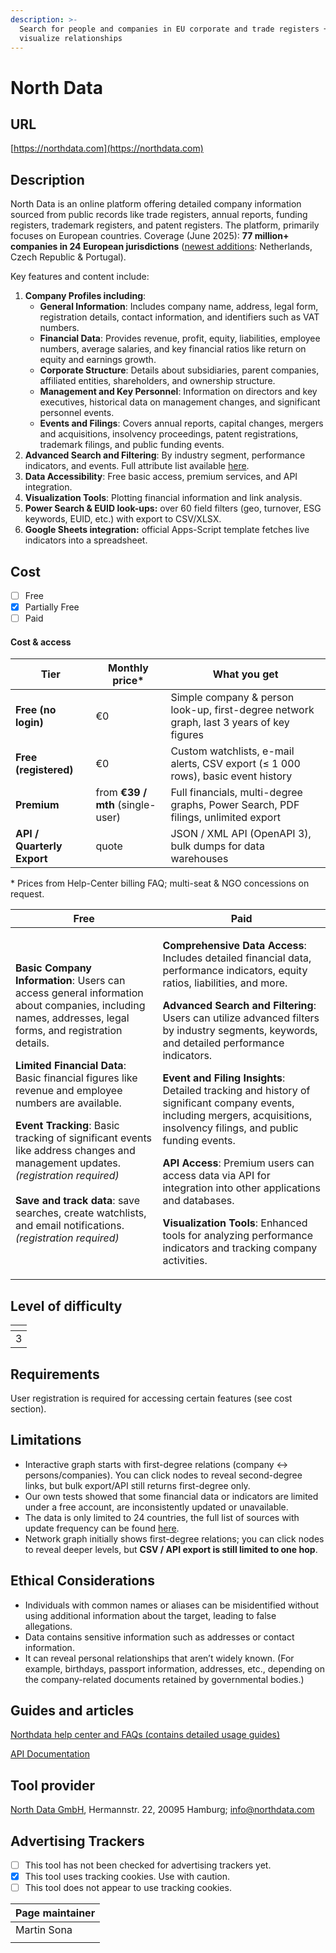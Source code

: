 ```yaml
---
description: >-
  Search for people and companies in EU corporate and trade registers +
  visualize relationships
---
```


# North Data

## URL

[https://northdata.com](https://northdata.com)

## Description

North Data is an online platform offering detailed company information sourced from public records like trade registers, annual reports, funding registers, trademark registers, and patent registers. The platform, primarily focuses on European countries. Coverage (June 2025): **77 million+ companies in 24 European jurisdictions** ([newest additions](https://www.linkedin.com/company/northdata/): Netherlands, Czech Republic & Portugal).

Key features and content include:

1. **Company Profiles including**:
   * **General Information**: Includes company name, address, legal form, registration details, contact information, and identifiers such as VAT numbers.
   * **Financial Data**: Provides revenue, profit, equity, liabilities, employee numbers, average salaries, and key financial ratios like return on equity and earnings growth.
   * **Corporate Structure**: Details about subsidiaries, parent companies, affiliated entities, shareholders, and ownership structure.
   * **Management and Key Personnel**: Information on directors and key executives, historical data on management changes, and significant personnel events.
   * **Events and Filings**: Covers annual reports, capital changes, mergers and acquisitions, insolvency proceedings, patent registrations, trademark filings, and public funding events.
2. **Advanced Search and Filtering**: By industry segment, performance indicators, and events. Full attribute list available [here](https://help.northdata.com/en/center/power-search-overview).
3. **Data Accessibility**: Free basic access, premium services, and API integration.
4. **Visualization Tools**: Plotting financial information and link analysis.
5. **Power Search & EUID look-ups:** over 60 field filters (geo, turnover, ESG keywords, EUID, etc.) with export to CSV/XLSX.
6. **Google Sheets integration:** official Apps-Script template fetches live indicators into a spreadsheet.

## Cost

* [ ] Free
* [x] Partially Free
* [ ] Paid

#### Cost & access

| Tier                       | Monthly price\*                  | What you get                                                                             |
| -------------------------- | -------------------------------- | ---------------------------------------------------------------------------------------- |
| **Free (no login)**        | €0                               | Simple company & person look-up, first-degree network graph, last 3 years of key figures |
| **Free (registered)**      | €0                               | Custom watchlists, e-mail alerts, CSV export (≤ 1 000 rows), basic event history         |
| **Premium**                | from **€39 / mth** (single-user) | Full financials, multi-degree graphs, Power Search, PDF filings, unlimited export        |
| **API / Quarterly Export** | quote                            | JSON / XML API (OpenAPI 3), bulk dumps for data warehouses                               |

\* Prices from Help-Center billing FAQ; multi-seat & NGO concessions on request.

| Free                                                                                                                                                                                                                                                                                                                                                                                                                                                                                                                                                                                                   | Paid                                                                                                                                                                                                                                                                                                                                                                                                                                                                                                                                                                                                                                                                                                                                                                             |
| ------------------------------------------------------------------------------------------------------------------------------------------------------------------------------------------------------------------------------------------------------------------------------------------------------------------------------------------------------------------------------------------------------------------------------------------------------------------------------------------------------------------------------------------------------------------------------------------------------ | -------------------------------------------------------------------------------------------------------------------------------------------------------------------------------------------------------------------------------------------------------------------------------------------------------------------------------------------------------------------------------------------------------------------------------------------------------------------------------------------------------------------------------------------------------------------------------------------------------------------------------------------------------------------------------------------------------------------------------------------------------------------------------- |
| <p><strong>Basic Company Information</strong>: Users can access general information about companies, including names, addresses, legal forms, and registration details.</p><p><strong>Limited Financial Data</strong>: Basic financial figures like revenue and employee numbers are available.</p><p><strong>Event Tracking</strong>: Basic tracking of significant events like address changes and management updates. <em>(registration required)</em><br><br><strong>Save and track data</strong>: save searches, create watchlists, and email notifications. <em>(registration required)</em></p> | <p><strong>Comprehensive Data Access</strong>: Includes detailed financial data, performance indicators, equity ratios, liabilities, and more.</p><p><strong>Advanced Search and Filtering</strong>: Users can utilize advanced filters by industry segments, keywords, and detailed performance indicators.</p><p><strong>Event and Filing Insights</strong>: Detailed tracking and history of significant company events, including mergers, acquisitions, insolvency filings, and public funding events.</p><p><strong>API Access</strong>: Premium users can access data via API for integration into other applications and databases.</p><p><strong>Visualization Tools</strong>: Enhanced tools for analyzing performance indicators and tracking company activities.</p> |

## Level of difficulty

<table><thead><tr><th data-type="rating" data-max="5"></th></tr></thead><tbody><tr><td>3</td></tr></tbody></table>

## Requirements

User registration is required for accessing certain features (see cost section).

## Limitations

* Interactive graph starts with first-degree relations (company ↔︎ persons/companies). You can click nodes to reveal second-degree links, but bulk export/API still returns first-degree only.
* Our own tests showed that some financial data or indicators are limited under a free account, are inconsistently updated or unavailable.
* The data is only limited to 24 countries, the full list of sources with update frequency can be found [here](https://www.northdata.com/_coverage#sources).
* Network graph initially shows first-degree relations; you can click nodes to reveal deeper levels, but **CSV / API export is still limited to one hop**.

## Ethical Considerations

* Individuals with common names or aliases can be misidentified without using additional information about the target, leading to false allegations.
* Data contains sensitive information such as addresses or contact information.
* It can reveal personal relationships that aren’t widely known. (For example, birthdays, passport information, addresses, etc., depending on the company-related documents retained by governmental bodies.)

## Guides and articles

[Northdata help center and FAQs (contains detailed usage guides)](https://help.northdata.com/en/center)

[API Documentation](https://github.com/northdata/api/blob/master/doc/data-api-userguide/data-api-userguide.md)

## Tool provider

[North Data GmbH](https://pitchbook.com/profiles/company/503379-01), Hermannstr. 22, 20095 Hamburg; info@northdata.com

## Advertising Trackers

* [ ] This tool has not been checked for advertising trackers yet.
* [x] This tool uses tracking cookies. Use with caution.
* [ ] This tool does not appear to use tracking cookies.

| Page maintainer |
| --------------- |
| Martin Sona     |
|                 |
